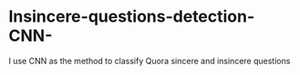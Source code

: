 # Insincere-questions-detection-CNN-
I use CNN as the method to classify Quora sincere and insincere questions
